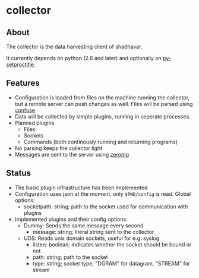 # collector

## About
The collector is the data harvesting client of shadhavar.

It currently depends on python (2.6 and later) and optionally on
[py-setproctitle](http://code.google.com/p/py-setproctitle/).

## Features
* Configuration is loaded from files on the machine running the collector, but a remote server can push
changes as well. Files will be parsed using [confuse](http://www.nongnu.org/confuse/)
* Data will be collected by simple plugins, running in seperate processes.
* Planned plugins
    * Files
    * Sockets
    * Commands (both continously running and returning programs)
* No parsing keeps the collector light
* Messages are sent to the server using [zeromq](http://zeromq.org/)

## Status
* The basic plugin infrastructure has been implemented
* Configuration uses json at the moment, only `$PWD/config` is read. Global options:
    * socketpath: string; path to the socket used for communication with plugins
* Implemented plugins and their config options:
    * Dummy: Sends the same message every second
        * message: string; literal string sent to the collector
    * UDS: Reads unix domain sockets, useful for e.g. syslog
        * listen: boolean; indicates whether the socket should be bound or not
        * path: string; path to the socket
        * type: string; socket type, "DGRAM" for datagram, "STREAM" for stream
